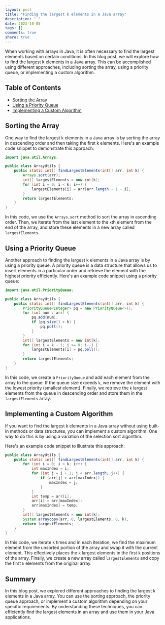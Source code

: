 ```yaml
---
layout: post
title: "Finding the largest k elements in a Java array"
description: " "
date: 2023-10-05
tags: []
comments: true
share: true
---
```


When working with arrays in Java, it is often necessary to find the largest elements based on certain conditions. In this blog post, we will explore how to find the largest k elements in a Java array. This can be accomplished using different approaches, including sorting the array, using a priority queue, or implementing a custom algorithm.

## Table of Contents
- [Sorting the Array](#sorting-the-array)
- [Using a Priority Queue](#using-a-priority-queue)
- [Implementing a Custom Algorithm](#implementing-a-custom-algorithm)

## Sorting the Array

One way to find the largest k elements in a Java array is by sorting the array in descending order and then taking the first k elements. Here's an example code snippet to demonstrate this approach:

```java
import java.util.Arrays;

public class ArrayUtils {
    public static int[] findLargestElements(int[] arr, int k) {
        Arrays.sort(arr);
        int[] largestElements = new int[k];
        for (int i = 0; i < k; i++) {
            largestElements[i] = arr[arr.length - 1 - i];
        }
        return largestElements;
    }
}
```

In this code, we use the `Arrays.sort` method to sort the array in ascending order. Then, we iterate from the last element to the `k`th element from the end of the array, and store these elements in a new array called `largestElements`.

## Using a Priority Queue

Another approach to finding the largest k elements in a Java array is by using a priority queue. A priority queue is a data structure that allows us to insert elements in a particular order and retrieve the element with the highest priority efficiently. Here's an example code snippet using a priority queue:

```java
import java.util.PriorityQueue;

public class ArrayUtils {
    public static int[] findLargestElements(int[] arr, int k) {
        PriorityQueue<Integer> pq = new PriorityQueue<>();
        for (int num : arr) {
            pq.add(num);
            if (pq.size() > k) {
                pq.poll();
            }
        }
        int[] largestElements = new int[k];
        for (int i = k - 1; i >= 0; i--) {
            largestElements[i] = pq.poll();
        }
        return largestElements;
    }
}
```

In this code, we create a `PriorityQueue` and add each element from the array to the queue. If the queue size exceeds `k`, we remove the element with the lowest priority (smallest element). Finally, we retrieve the `k` largest elements from the queue in descending order and store them in the `largestElements` array.

## Implementing a Custom Algorithm

If you want to find the largest k elements in a Java array without using built-in methods or data structures, you can implement a custom algorithm. One way to do this is by using a variation of the selection sort algorithm. 

Here's an example code snippet to illustrate this approach:

```java
public class ArrayUtils {
    public static int[] findLargestElements(int[] arr, int k) {
        for (int i = 0; i < k; i++) {
            int maxIndex = i;
            for (int j = i + 1; j < arr.length; j++) {
                if (arr[j] > arr[maxIndex]) {
                    maxIndex = j;
                }
            }
            int temp = arr[i];
            arr[i] = arr[maxIndex];
            arr[maxIndex] = temp;
        }
        int[] largestElements = new int[k];
        System.arraycopy(arr, 0, largestElements, 0, k);
        return largestElements;
    }
}
```

In this code, we iterate `k` times and in each iteration, we find the maximum element from the unsorted portion of the array and swap it with the current element. This effectively places the `k` largest elements in the first `k` positions of the array. Finally, we create a new array called `largestElements` and copy the first `k` elements from the original array.

## Summary

In this blog post, we explored different approaches to finding the largest k elements in a Java array. You can use the sorting approach, the priority queue approach, or implement a custom algorithm depending on your specific requirements. By understanding these techniques, you can efficiently find the largest elements in an array and use them in your Java applications.